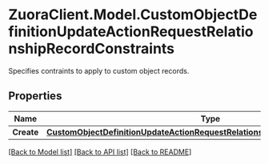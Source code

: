 # ZuoraClient.Model.CustomObjectDefinitionUpdateActionRequestRelationshipRecordConstraints
Specifies contraints to apply to custom object records. 

## Properties

Name | Type | Description | Notes
------------ | ------------- | ------------- | -------------
**Create** | [**CustomObjectDefinitionUpdateActionRequestRelationshipRecordConstraintsCreate**](CustomObjectDefinitionUpdateActionRequestRelationshipRecordConstraintsCreate.md) |  | [optional] 

[[Back to Model list]](../README.md#documentation-for-models) [[Back to API list]](../README.md#documentation-for-api-endpoints) [[Back to README]](../README.md)

